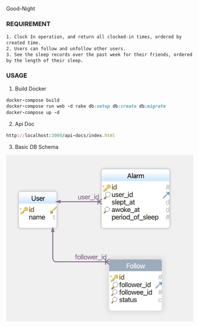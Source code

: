 Good-Night

### REQUIREMENT ###
```
1. Clock In operation, and return all clocked-in times, ordered by created time.
2. Users can follow and unfollow other users.
3. See the sleep records over the past week for their friends, ordered by the length of their sleep.

```


### USAGE ###
1. Build Docker
```ruby
docker-compose build
docker-compose run web -d rake db:setup db:create db:migrate
docker-compose up -d
```
2. Api Doc
```ruby
http://localhost:3000/api-docs/index.html
```
3. Basic DB Schema

![DbSchema GUI](/public/1670579125759@2x.jpg "DbSchema")
